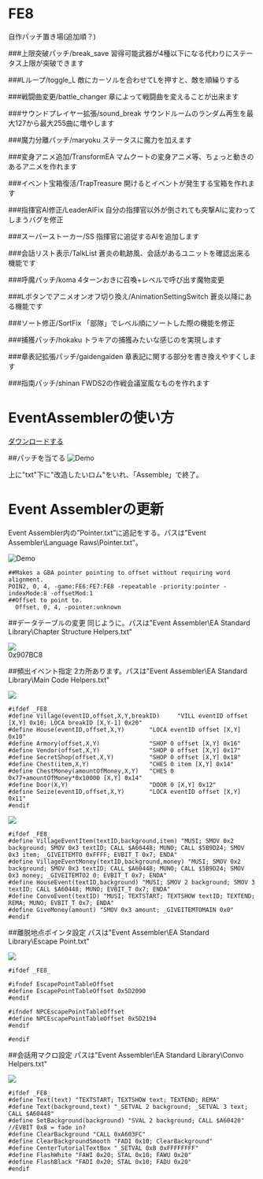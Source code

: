 # FE8
自作パッチ置き場(追加順？)

###上限突破パッチ/break_save
習得可能武器が4種以下になる代わりにステータス上限が突破できます

###Lループ/toggle_L
敵にカーソルを合わせてLを押すと、敵を順繰りする

###戦闘曲変更/battle_changer
章によって戦闘曲を変えることが出来ます

###サウンドプレイヤー拡張/sound_break
サウンドルームのランダム再生を最大127から最大255曲に増やします

###魔力分離パッチ/maryoku
ステータスに魔力を加えます

###変身アニメ追加/TransformEA
マムクートの変身アニメ等、ちょっと動きのあるアニメを作れます

###イベント宝箱復活/TrapTreasure
開けるとイベントが発生する宝箱を作れます

###指揮官AI修正/LeaderAIFix
自分の指揮官以外が倒されても突撃AIに変わってしまうバグを修正

###スーパーストーカー/SS
指揮官に追従するAIを追加します

###会話リスト表示/TalkList
蒼炎の軌跡風、会話があるユニットを確認出来る機能です

###呼魔パッチ/koma
4ターンおきに召喚+レベルで呼び出す魔物変更

###Lボタンでアニメオンオフ切り換え/AnimationSettingSwitch
蒼炎以降にある機能です

###ソート修正/SortFix
「部隊」でレベル順にソートした際の機能を修正

###捕獲パッチ/hokaku
トラキアの捕獲みたいな感じのを実現します

###章表記拡張パッチ/gaidengaiden
章表記に関する部分を書き換えやすくします

###指南パッチ/shinan
FWDS2の作戦会議室風なものを作れます


# EventAssemblerの使い方
[ダウンロードする](http://feuniverse.us/t/event-assembler/1749)

##パッチを当てる
![Demo](http://i.imgur.com/DSwzAjZ.png)

上に"txt"下に"改造したいロム"をいれ、「Assemble」で終了。

# Event Assemblerの更新
Event Assembler内の”Pointer.txt”に追記をする。パスは”Event Assembler\Language Raws\Pointer.txt”。

![Demo](http://i.imgur.com/dvMrOHk.png)

    ##Makes a GBA pointer pointing to offset without requiring word alignment.
    POIN2, 0, 4, -game:FE6:FE7:FE8 -repeatable -priority:pointer -indexMode:8 -offsetMod:1
    ##Offset to point to.
      Offset, 0, 4, -pointer:unknown

##データテーブルの変更
同じように。パスは"Event Assembler\EA Standard Library\Chapter Structure Helpers.txt"

![](http://i.imgur.com/xtaI1w6.png)  
    0x907BC8  

##頻出イベント指定
2カ所あります。パスは"Event Assembler\EA Standard Library\Main Code Helpers.txt"

![](http://i.imgur.com/iMgGkSP.png)

```
#ifdef _FE8_
#define Village(eventID,offset,X,Y,breakID) 	"VILL eventID offset [X,Y] 0x10; LOCA breakID [X,Y-1] 0x20"
#define House(eventID,offset,X,Y) 		"LOCA eventID offset [X,Y] 0x10"
#define Armory(offset,X,Y) 				"SHOP 0 offset [X,Y] 0x16"
#define Vendor(offset,X,Y) 				"SHOP 0 offset [X,Y] 0x17"
#define SecretShop(offset,X,Y) 			"SHOP 0 offset [X,Y] 0x18"
#define Chest(item,X,Y) 				"CHES 0 item [X,Y] 0x14"
#define ChestMoney(amountOfMoney,X,Y) 	"CHES 0 0x77+amountOfMoney*0x10000 [X,Y] 0x14"
#define Door(X,Y) 						"DOOR 0 [X,Y] 0x12"
#define Seize(eventID,offset,X,Y) 		"LOCA eventID offset [X,Y] 0x11"
#endif
```

![](http://i.imgur.com/a1whGSX.png)  

```
#ifdef _FE8_
#define VillageEventItem(textID,background,item) "MUSI; SMOV 0x2 background; SMOV 0x3 textID; CALL $A60448; MUNO; CALL $5B9D24; SMOV 0x3 item; _GIVEITEMTO 0xFFFF; EVBIT_T 0x7; ENDA"
#define VillageEventMoney(textID,background,money) "MUSI; SMOV 0x2 background; SMOV 0x3 textID; CALL $A60448; MUNO; CALL $5B9D24; SMOV 0x3 money; _GIVEITEMTO2 0; EVBIT_T 0x7; ENDA"
#define HouseEvent(textID,background) "MUSI; SMOV 2 background; SMOV 3 textID; CALL $A60448; MUNO; EVBIT_T 0x7; ENDA"
#define ConvoEvent(textID) "MUSI; TEXTSTART; TEXTSHOW textID; TEXTEND; REMA; MUNO; EVBIT_T 0x7; ENDA"
#define GiveMoney(amount) "SMOV 0x3 amount; _GIVEITEMTOMAIN 0x0"
#endif
```
##離脱地点ポインタ設定
パスは"Event Assembler\EA Standard Library\Escape Point.txt"

![](http://i.imgur.com/J5Qg1xQ.png)

```
#ifdef _FE8_

#ifndef EscapePointTableOffset
#define EscapePointTableOffset 0x5D2090
#endif

#ifndef NPCEscapePointTableOffset
#define NPCEscapePointTableOffset 0x5D2194
#endif

#endif
```

##会話用マクロ設定
パスは"Event Assembler\EA Standard Library\Convo Helpers.txt"

![](http://i.imgur.com/5yDcqjG.png)

```
#ifdef _FE8_
#define Text(text) "TEXTSTART; TEXTSHOW text; TEXTEND; REMA"
#define Text(background,text) "_SETVAL 2 background; _SETVAL 3 text; CALL $A60448"
#define SetBackground(background) "SVAL 2 background; CALL $A60420" //EVBIT 0x8 = fade in?
#define ClearBackground "CALL 0xA603FC"
#define ClearBackgroundSmooth "FADI 0x10; ClearBackground"
#define CenterTutorialTextBox "_SETVAL 0xB 0xFFFFFFFF"
#define FlashWhite "FAWI 0x20; STAL 0x10; FAWU 0x20"
#define FlashBlack "FADI 0x20; STAL 0x10; FADU 0x20"
#endif
```
